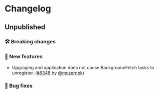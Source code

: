 # Changelog

## Unpublished

### 🛠 Breaking changes

### 🎉 New features

- Upgraging and application does not cause BackgroundFetch tasks to unregister. ([#8348](https://github.com/expo/expo/pull/8438) by [@mczernek](https://github.com/mczernek))

### 🐛 Bug fixes
